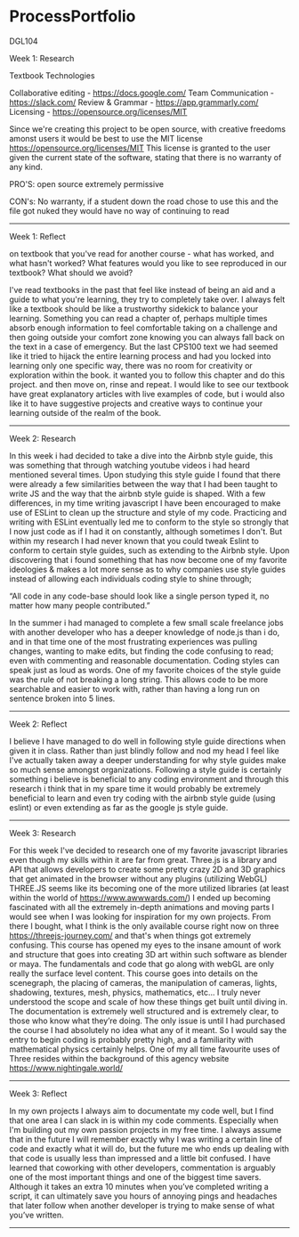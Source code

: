 # ProcessPortfolio
DGL104

Week 1: Research

Textbook Technologies 

Collaborative editing - https://docs.google.com/
Team Communication - https://slack.com/
Review & Grammar - https://app.grammarly.com/
Licensing - https://opensource.org/licenses/MIT

Since we're creating this project to be open source, with creative freedoms amonst users it would be best to use the MIT license
https://opensource.org/licenses/MIT
This license is granted to the user given the current state of the software, stating that there is no warranty of any kind.

PRO'S:
open source
extremely permissive

CON's:
No warranty, if a student down the road chose to use this and the file got nuked they would have no way of continuing to read
_____________________________________________________________________________________________________________________________




Week 1: Reflect

on textbook that you've read for another course -
what has worked, and what hasn't worked? 
What features would you like to see reproduced in our textbook? What should we avoid?

I've read textbooks in the past that feel like instead of being an aid and a guide to what you're learning, they try to completely take over.
I always felt like a textbook should be like a trustworthy sidekick to balance your learning. Something you can read a chapter of, perhaps multiple times
absorb enough information to feel comfortable taking on a challenge and then going outside your comfort zone knowing you can always fall back on the text
in a case of emergency. But the last CPS100 text we had seemed like it tried to hijack the entire learning process and had you locked into learning only
one specific way, there was no room for creativity or exploration within the book. it wanted you to follow this chapter and do this project. and then move on,
rinse and repeat. I would like to see our textbook have great explanatory articles with live examples of code, but i would also like it to have suggestive projects
and creative ways to continue your learning outside of the realm of the book.

_____________________________________________________________________________________________________________________________
Week 2: Research

In this week i had decided to take a dive into the Airbnb style guide, this was something that through watching youtube videos i had heard mentioned several times. Upon studying this style guide I found that there were already a few similarities between the way that I had been taught to write JS and the way that the airbnb style guide is shaped. With a few differences, in my time writing javascript I have been encouraged to make use of ESLint to clean up the structure and style of my code. Practicing and writing with ESLint eventually led me to conform to the style so strongly that I now just code as if I had it on constantly, although sometimes I don't. But within my research I had never known that you could tweak Eslint to conform to certain style guides, such as extending to the Airbnb style. Upon discovering that i found something that has now become one of my favorite ideologies & makes a lot more sense as to why companies use style guides instead of allowing each individuals coding style to shine through; 

“All code in any code-base should look like a single person typed it, no matter how many people contributed.”

In the summer i had managed to complete a few small scale freelance jobs with another developer who has a deeper knowledge of node.js than i do, and in that time one of the most frustrating experiences was pulling changes, wanting to make edits, but finding the code confusing to read; even with commenting and reasonable documentation. Coding styles can speak just as loud as words. One of my favorite choices of the style guide was the rule of not breaking a long string. This allows code to be more searchable and easier to work with, rather than having a long run on sentence broken into 5 lines.


_____________________________________________________________________________________________________________________________


Week 2: Reflect

I believe I have managed to do well in following style guide directions when given it in class. Rather than just blindly follow and nod my head I feel like I've actually taken away a deeper understanding for why style guides make so much sense amongst organizations. Following a style guide is certainly something i believe is beneficial to any coding environment and through this research i think that in my spare time it would probably be extremely beneficial to learn and even try coding with the airbnb style guide (using eslint) or even extending as far as the google js style guide.

_____________________________________________________________________________________________________________________________
Week 3: Research

For this week I've decided to research one of my favorite javascript libraries even though my skills within it are far from great. Three.js is a library and API that allows developers to create some pretty crazy 2D and 3D graphics that get animated in the browser without any plugins (utilizing WebGL) THREE.JS seems like its becoming one of the more utilized libraries (at least within the world of https://www.awwwards.com/) I ended up becoming fascinated with all the extremely in-depth animations and moving parts I would see when I was looking for inspiration for my own projects. From there I bought, what I think is the only available course right now on three https://threejs-journey.com/ and that's when things got extremely confusing. This course has opened my eyes to the insane amount of work and structure that goes into creating 3D art within such software as blender or maya. The fundamentals and code that go along with webGL are only really the surface level content. This course goes into details on the scenegraph, the placing of cameras, the manipulation of cameras, lights, shadowing, textures, mesh, physics, mathematics, etc... I truly never understood the scope and scale of how these things get built until diving in. The documentation is extremely well structured and is extremely clear, to those who know what they’re doing. The only issue is until I had purchased the course I had absolutely no idea what any of it meant. So I would say the entry to begin coding is probably pretty high, and a familiarity with mathematical physics certainly helps. One of my all time favourite uses of Three resides within the background of this agency website https://www.nightingale.world/


_____________________________________________________________________________________________________________________________

Week 3: Reflect

In my own projects I always aim to documentate my code well, but I find that one area I can slack in is within my code comments. Especially when I'm building out my own passion projects in my free time. I always assume that in the future I will remember exactly why I was writing a certain line of code and exactly what it will do, but the future me who ends up dealing with that code is usually less than impressed and a little bit confused. I have learned that coworking with other developers, commentation is arguably one of the most important things and one of the biggest time savers. Although it takes an extra 10 minutes when you’ve completed writing a script, it can ultimately save you hours of annoying pings and headaches that later follow when another developer is trying to make sense of what you’ve written. 

_____________________________________________________________________________________________________________________________
